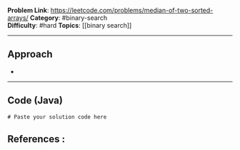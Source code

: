 
**Problem Link**: https://leetcode.com/problems/median-of-two-sorted-arrays/ 
**Category**: #binary-search  
**Difficulty**: #hard 
**Topics**: [[binary search]] 

---

## Approach

- 

---

## Code (Java)

```java
# Paste your solution code here

```


## References :